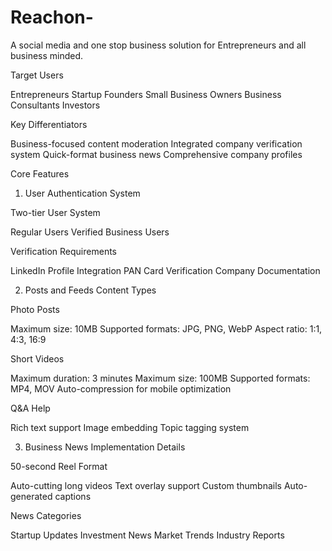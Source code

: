 # Reachon-
A social media and one stop business solution for Entrepreneurs and all business minded.

Target Users

Entrepreneurs
Startup Founders
Small Business Owners
Business Consultants
Investors

Key Differentiators

Business-focused content moderation
Integrated company verification system
Quick-format business news
Comprehensive company profiles

Core Features
1. User Authentication System

Two-tier User System

Regular Users
Verified Business Users


Verification Requirements

LinkedIn Profile Integration
PAN Card Verification
Company Documentation



2. Posts and Feeds
Content Types

Photo Posts

Maximum size: 10MB
Supported formats: JPG, PNG, WebP
Aspect ratio: 1:1, 4:3, 16:9


Short Videos

Maximum duration: 3 minutes
Maximum size: 100MB
Supported formats: MP4, MOV
Auto-compression for mobile optimization


Q&A Help

Rich text support
Image embedding
Topic tagging system



3. Business News
Implementation Details

50-second Reel Format

Auto-cutting long videos
Text overlay support
Custom thumbnails
Auto-generated captions


News Categories

Startup Updates
Investment News
Market Trends
Industry Reports

